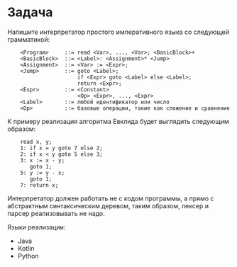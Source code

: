 # Задача

Напишите интерпретатор простого императивного языка со следующей грамматикой:
    
```
    <Program>     ::= read <Var>, ..., <Var>; <BasicBlock>+
    <BasicBlock>  ::= <Label>: <Assignment>* <Jump>
    <Assignment>  ::= <Var> := <Expr>;
    <Jump>        ::= goto <Label>;
                      if <Expr> goto <Label> else <Label>;
                      return <Expr>;
    <Expr>        ::= <Constant>
                      <Op> <Expr>, ..., <Expr>
    <Label>       ::= любой идентификатор или число
    <Op>          ::= базовые операции, такие как сложение и сравнение
```
К примеру реализация алгоритма Евклида будет выглядить следующим образом:

```
    read x, y;
    1: if x = y goto 7 else 2;
    2: if x < y goto 5 else 3;
    3: x := x - y;
       goto 1;
    5: y := y - x;
       goto 1;
    7: return x;
```
Интерпретатор должен работать не c кодом программы, а прямо с абстрактным синтаксическим деревом, 
таким образом, лексер и парсер реализовывать не надо.

Языки реализации:
* Java
* Kotlin
* Python
